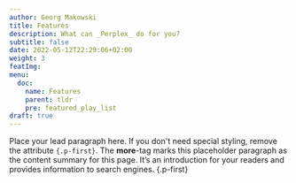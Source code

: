 ```yaml
---
author: Georg Makowski
title: Features
description: What can _Perplex_ do for you?
subtitle: false
date: 2022-05-12T22:29:06+02:00 
weight: 3
featImg:
menu:
  doc:
    name: Features
    parent: tldr
    pre: featured_play_list
draft: true
---
```


Place your lead paragraph here. If you don't need special styling, remove the attribute `{.p-first}`. The **more**-tag marks this placeholder paragraph as the content summary for this page. It’s an introduction for your readers and provides information to search engines.
{.p-first} <!--more-->
